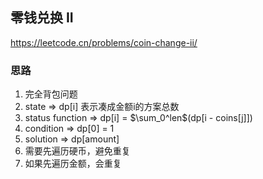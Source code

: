 ## 零钱兑换 II

<https://leetcode.cn/problems/coin-change-ii/>

### 思路

1. 完全背包问题
2. state => dp[i] 表示凑成金额i的方案总数
3. status function => dp[i] = $\sum_0^len$(dp[i - coins[j]])
4. condition => dp[0] = 1
5. solution => dp[amount]
6. 需要先遍历硬币，避免重复
7. 如果先遍历金额，会重复
